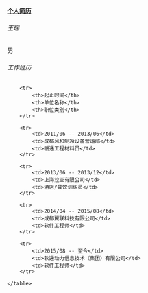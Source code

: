 [**个人简历**](http://htmlpreview.github.com/?https://github.com/wang-yao/resume/blob/master/resume.html)<br />

###### 王瑶<br />
男<br />
###### 工作经历<br />
<table>

		<tr>
			<th>起止时间</th>
			<th>单位名称</th>
			<th>职位类别</th>
		</tr>

		<tr>
			<td>2011/06 -- 2013/06</td>
			<td>成都风和制冷设备营运部</td>
			<td>暖通工程材料员</td>
		</tr>

		<tr>
			<td>2013/06 -- 2013/12</td>
			<td>上海拉亚有限公司</td>
			<td>酒店/餐饮训练员</td>
		</tr>

		<tr>
			<td>2014/04 -- 2015/08</td>
			<td>成都翼联科技有限公司</td>
			<td>软件工程师</td>
		</tr>

		<tr>
			<td>2015/08 -- 至今</td>
			<td>软通动力信息技术（集团）有限公司</td>
			<td>软件工程师</td>
		</tr>

	</table>
